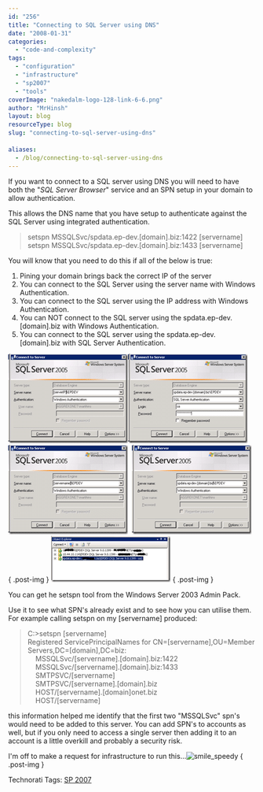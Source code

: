 ```yaml
---
id: "256"
title: "Connecting to SQL Server using DNS"
date: "2008-01-31"
categories:
  - "code-and-complexity"
tags:
  - "configuration"
  - "infrastructure"
  - "sp2007"
  - "tools"
coverImage: "nakedalm-logo-128-link-6-6.png"
author: "MrHinsh"
layout: blog
resourceType: blog
slug: "connecting-to-sql-server-using-dns"

aliases:
  - /blog/connecting-to-sql-server-using-dns
---
```


If you want to connect to a SQL server using DNS you will need to have both the "_SQL Server Browser_" service and an SPN setup in your domain to allow authentication.

This allows the DNS name that you have setup to authenticate against the SQL Server using integrated authentication.

> setspn MSSQLSvc/spdata.ep-dev.\[domain\].biz:1422 \[servername\]  
> setspn MSSQLSvc/spdata.ep-dev.\[domain\].biz:1433 \[servername\]

You will know that you need to do this if all of the below is true:

1. Pining your domain brings back the correct IP of the server
2. You can connect to the SQL Server using the server name with Windows Authentication.
3. You can connect to the SQL server using the IP address with Windows Authentication.
4. You can NOT connect to the SQL server using the spdata.ep-dev.\[domain\].biz with Windows Authentication.
5. You can connect to the SQL server using the spdata.ep-dev.\[domain\].biz with SQL Server Authentication.

[![image](images/ConnectingtoSQLServerusingDNS_B317-image_thumb_1-1-1.png)](http://blog.hinshelwood.com/files/2011/05/GWB-WindowsLiveWriter-ConnectingtoSQLServerusingDNS_B317-image_4.png)[![image](images/ConnectingtoSQLServerusingDNS_B317-image_thumb_3-3-3.png)](http://blog.hinshelwood.com/files/2011/05/GWB-WindowsLiveWriter-ConnectingtoSQLServerusingDNS_B317-image_8.png)  [![image](images/ConnectingtoSQLServerusingDNS_B317-image_thumb-5-5.png)](http://blog.hinshelwood.com/files/2011/05/GWB-WindowsLiveWriter-ConnectingtoSQLServerusingDNS_B317-image_2.png)  [![image](images/ConnectingtoSQLServerusingDNS_B317-image_thumb_2-2-2.png)](http://blog.hinshelwood.com/files/2011/05/GWB-WindowsLiveWriter-ConnectingtoSQLServerusingDNS_B317-image_6.png)  
{ .post-img }
[![image](images/ConnectingtoSQLServerusingDNS_B317-image_thumb_5-4-4.png)](http://blog.hinshelwood.com/files/2011/05/GWB-WindowsLiveWriter-ConnectingtoSQLServerusingDNS_B317-image_12.png)
{ .post-img }

You can get he setspn tool from the Windows Server 2003 Admin Pack.

Use it to see what SPN's already exist and to see how you can utilise them. For example calling setspn on my \[servername\] produced:

> C:>setspn \[servername\]  
> Registered ServicePrincipalNames for CN=\[servername\],OU=Member Servers,DC=\[domain\],DC=biz:  
>     MSSQLSvc/\[servername\].\[domain\].biz:1422  
>     MSSQLSvc/\[servername\].\[domain\].biz:1433  
>     SMTPSVC/\[servername\]  
>     SMTPSVC/\[servername\].\[domain\].biz  
>     HOST/\[servername\].\[domain\]onet.biz  
>     HOST/\[servername\]

this information helped me identify that the first two "MSSQLSvc" spn's would need to be added to this server. You can add SPN's to accounts as well, but if you only need to access a single server then adding it to an account is a little overkill and probably a security risk.

I'm off to make a request for infrastructure to run this...![smile_speedy](images/smile_speedy-7-7.gif)
{ .post-img }

Technorati Tags: [SP 2007](http://technorati.com/tags/SP+2007)

